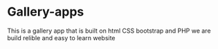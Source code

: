 # Gallery-apps
This is a gallery app that is built on html CSS  bootstrap and PHP
we are build relible and easy to learn website

